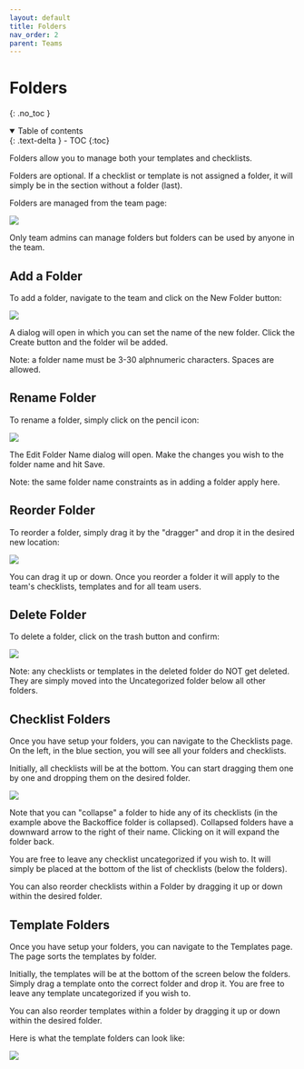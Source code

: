 ```yaml
---
layout: default
title: Folders
nav_order: 2
parent: Teams
---
```

# Folders
{: .no_toc }

<details open markdown="block">
  <summary>
    Table of contents
  </summary>
  {: .text-delta }
- TOC
{:toc}
</details>

Folders allow you to manage both your templates and checklists. 

Folders are optional. If a checklist or template is not assigned a folder, it will simply be in the section without a folder (last).

Folders are managed from the team page:

![](/assets/images/teams/folders.png)

Only team admins can manage folders but folders can be used by anyone in the team.

## Add a Folder
To add a folder, navigate to the team and click on the New Folder button:

![](/assets/images/teams/folders-add.png)

A dialog will open in which you can set the name of the new folder. Click the Create button and the folder wil be added.

Note: a folder name must be 3-30 alphnumeric characters. Spaces are allowed.

## Rename Folder
To rename a folder, simply click on the pencil icon:

![](/assets/images/teams/folders-rename.png)

The Edit Folder Name dialog will open. Make the changes you wish to the folder name and hit Save. 

Note: the same folder name constraints as in adding a folder apply here.

## Reorder Folder
To reorder a folder, simply drag it by the "dragger" and drop it in the desired new location:

![](/assets/images/teams/folders-reorder.png)

You can drag it up or down. Once you reorder a folder it will apply to the team's checklists, templates and for all team users.

## Delete Folder
To delete a folder, click on the trash button and confirm:

![](/assets/images/teams/folders-delete.png)

Note: any checklists or templates in the deleted folder do NOT get deleted. They are simply moved into the Uncategorized folder below all other folders.

## Checklist Folders
Once you have setup your folders, you can navigate to the Checklists page. On the left, in the blue section, you will see all your folders and checklists. 

Initially, all checklists will be at the bottom. You can start dragging them one by one and dropping them on the desired folder. 

![](/assets/images/teams/folders-checklists.png)

Note that you can "collapse" a folder to hide any of its checklists (in the example above the Backoffice folder is collapsed). Collapsed folders have a downward arrow to the right of their name. Clicking on it will expand the folder back.

You are free to leave any checklist uncategorized if you wish to. It will simply be placed at the bottom of the list of checklists (below the folders).

You can also reorder checklists within a Folder by dragging it up or down within the desired folder.

## Template Folders
Once you have setup your folders, you can navigate to the Templates page. The page sorts the templates by folder. 

Initially, the templates will be at the bottom of the screen below the folders. Simply drag a template onto the correct folder and drop it. You are free to leave any template uncategorized if you wish to. 

You can also reorder templates within a folder by dragging it up or down within the desired folder.

Here is what the template folders can look like:

![](/assets/images/teams/folders-templates.png)